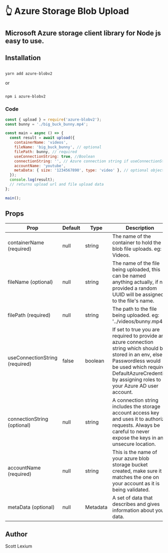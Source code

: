 # :point_up_2: Azure Storage Blob Upload

## Microsoft Azure storage client library for Node js easy to use.

## Installation

```

yarn add azure-blobv2

```

or

```

npm i azure-blobv2

```

### Code

```js
const { upload } = require('azure-blobv2');
const bunny = './big_buck_bunny.mp4';

const main = async () => {
  const result = await upload({
    containerName: 'videos',
    fileName: 'big_buck_bunny', // optional
    filePath: bunny, // required
    useConnectionString: true, //Boolean
    connectionString: '', // Azure connection string if useConnectionString is set to true
    accountName: 'youtube',
    metaData: { size: '1234567890', type: 'video' }, // optional object
  });
  console.log(result);
  // returns upload url and file upload data
};

main();
```

## Props

| Prop                           | Default | Type     | Description                                                                                                                                                                                                                     |
| ------------------------------ | ------- | -------- | ------------------------------------------------------------------------------------------------------------------------------------------------------------------------------------------------------------------------------- |
| containerName (required)       | null    | string   | The name of the container to hold the blob file uploads. eg: Videos.                                                                                                                                                            |
| fileName (optional)            | null    | string   | The name of the file being uploaded, this can be named anything actually, if not provided a random UUID will be assigned to the file's name.                                                                                    |
| filePath (required)            | null    | string   | The path to the file being uploaded. eg: '../videos/bunny.mp4'.                                                                                                                                                                 |
| useConnectionString (required) | false   | boolean  | If set to true you are required to provide an azure connection string which should be stored in an env, else Passwordless would be used which requires DefaultAzureCredential by assigning roles to your Azure AD user account. |
| connectionString (optional)    | null    | string   | A connection string includes the storage account access key and uses it to authorize requests. Always be careful to never expose the keys in an unsecure location.                                                              |
| accountName (required)         | null    | string   | This is the name of your azure blob storage bucket created, make sure it matches the one on your account as it is being validated.                                                                                              |
| metaData (optional)            | null    | Metadata | A set of data that describes and gives information about your data.                                                                                                                                                             |

## Author

Scott Lexium
